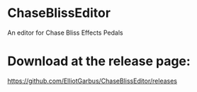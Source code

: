 # ChaseBlissEditor
An editor for Chase Bliss Effects Pedals

# Download at the release page:
https://github.com/ElliotGarbus/ChaseBlissEditor/releases
